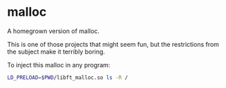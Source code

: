 # malloc

A homegrown version of malloc.

This is one of those projects that might seem fun,
but the restrictions from the subject make it terribly boring.

To inject this malloc in any program:

```bash
LD_PRELOAD=$PWD/libft_malloc.so ls -R /
```
